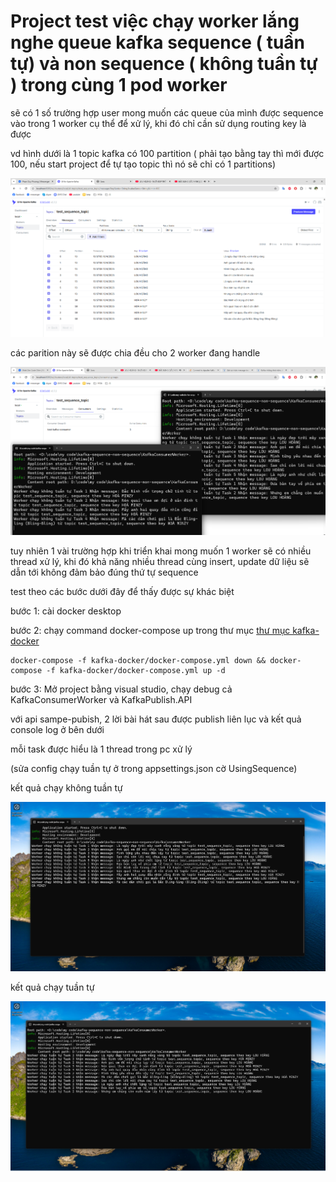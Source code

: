 # Project test việc chạy worker lắng nghe queue kafka sequence ( tuần tự) và non sequence ( không tuần tự ) trong cùng 1 pod worker

sẽ có 1 số trường hợp user mong muốn các queue của mình được sequence vào trong 1 worker cụ thể để xử lý, khi đó chỉ cần sử dụng routing key là được

vd hình dưới là 1 topic kafka có 100 partition ( phải tạo bằng tay thì mới được 100, nếu start project để tự tạo topic thì nó sẽ chỉ có 1 partitions)

![alt text](<imgs/2 partition chia đều cho 2 worker.png>)

các parition này sẽ được chia đều cho 2 worker đang handle

![worker replica](<imgs/routing key theo worker.png>)

tuy nhiên 1 vài trường hợp khi triển khai mong muốn 1 worker sẽ có nhiều thread xử lý, khi đó khả năng nhiều thread cùng insert, update dữ liệu sẽ dẫn tới không đảm bảo đúng thứ tự sequence

test theo các bước dưới đây để thấy được sự khác biệt

bước 1: cài docker desktop

bước 2: chạy command docker-compose up trong thư mục [thư mục kafka-docker](kafka-docker)

```
docker-compose -f kafka-docker/docker-compose.yml down && docker-compose -f kafka-docker/docker-compose.yml up -d
```

bước 3: Mở project bằng visual studio, chạy debug cả KafkaConsumerWorker và KafkaPublish.API

với api sampe-pubish, 2 lời bài hát sau được publish liên lục và kết quả console log ở bên dưới

mỗi task được hiểu là 1 thread trong pc xử lý

(sửa config chạy tuần tự ở trong appsettings.json cờ UsingSequence)

kết quả chạy không tuần tự

![alt text](<imgs/chạy không tuần tự.png>)

kết quả chạy tuần tự

![alt text](<imgs/chạy tuần tự.png>)
